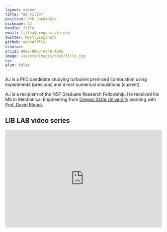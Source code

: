 ```yaml
---
layout: member
title: "AJ Fillo"
position: PhD candidate
nickname: AJ
handle: fillo
email: filloa@oregonstate.edu
twitter: MostlyEnginerd
github: aaronfillo
scholar:
orcid: 0000-0003-0740-4086
image: /assets/images/team/fillo.jpg
cv:
alum: false
---
```

AJ is a PhD candidate studying turbulent premixed combustion using experiments (previous) and direct numerical simulations (current).

AJ is a recipient of the NSF Graduate Research Fellowship. He received his MS in Mechanical Engineering from [Oregon State University] working with [Prof. David Blunck](http://research.engr.oregonstate.edu/blunckgroup/).

## LIB LAB video series

<iframe src="https://www.youtube.com/embed/H96Xr0Efelk" frameborder="0" width="100%" height="315" allowfullscreen></iframe>

[Oregon State University]: http://oregonstate.edu/
[School of Mechanical, Industrial, and Manufacturing Engineering]: http://mime.oregonstate.edu
